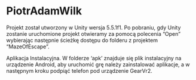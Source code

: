 # PiotrAdamWilk
Projekt został utworzony w Unity wersja 5.5.1f1.
Po pobraniu, gdy Unity zostanie uruchomione projekt otwieramy za pomocą polecenia “Open” wybierając następnie ścieżkę dostępu do folderu z projektem “MazeOfEscape”.

Aplikacja Instalacyjna.
W folderze ‘apk’ znajduje się plik instalacyjny na urządzenie Android, aby uruchomić grę należy zainstalować aplikacje, a w następnym kroku podpiąć telefon pod urządzenie GearVr2. 

